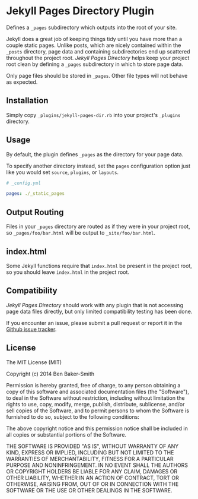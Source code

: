 # Jekyll Pages Directory Plugin

Defines a `_pages` subdirectory which outputs into the root of your site.

Jekyll does a great job of keeping things tidy until you have more than a couple static pages. Unlike posts, which are nicely contained within the `_posts` directory, page data and containing subdirectories end up scattered throughout the project root. *Jekyll Pages Directory* helps keep your project root clean by defining a `_pages` subdirectory in which to store page data.

Only page files should be stored in `_pages`. Other file types will not behave as expected.



## Installation

Simply copy `_plugins/jekyll-pages-dir.rb` into your project's `_plugins` directory.



## Usage

By default, the plugin defines `_pages` as the directory for your page data.

To specify another directory instead, set the `pages` configuration option just like you would set `source`, `plugins`, or `layouts`.

```yaml
# _config.yml

pages: ./_static_pages

```



## Output Routing


Files in your `_pages` directory are routed as if they were in your project root, so `_pages/foo/bar.html` will be output to `_site/foo/bar.html`.



## index.html

Some Jekyll functions require that `index.html` be present in the project root, so you should leave `index.html` in the project root.



## Compatibility

*Jekyll Pages Directory* should work with any plugin that is not accessing page data files directly, but only limited compatibility testing has been done.

If you encounter an issue, please submit a pull request or report it in the [Github issue tracker](https://github.com/bbakersmith/jekyll-pages-directory/issues).



## License

The MIT License (MIT)

Copyright (c) 2014 Ben Baker-Smith

Permission is hereby granted, free of charge, to any person obtaining a copy of
this software and associated documentation files (the "Software"), to deal in
the Software without restriction, including without limitation the rights to
use, copy, modify, merge, publish, distribute, sublicense, and/or sell copies of
the Software, and to permit persons to whom the Software is furnished to do so,
subject to the following conditions:

The above copyright notice and this permission notice shall be included in all
copies or substantial portions of the Software.

THE SOFTWARE IS PROVIDED "AS IS", WITHOUT WARRANTY OF ANY KIND, EXPRESS OR
IMPLIED, INCLUDING BUT NOT LIMITED TO THE WARRANTIES OF MERCHANTABILITY, FITNESS
FOR A PARTICULAR PURPOSE AND NONINFRINGEMENT. IN NO EVENT SHALL THE AUTHORS OR
COPYRIGHT HOLDERS BE LIABLE FOR ANY CLAIM, DAMAGES OR OTHER LIABILITY, WHETHER
IN AN ACTION OF CONTRACT, TORT OR OTHERWISE, ARISING FROM, OUT OF OR IN
CONNECTION WITH THE SOFTWARE OR THE USE OR OTHER DEALINGS IN THE SOFTWARE.
